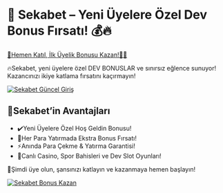 <h1>🎯 Sekabet – Yeni Üyelere Özel Dev Bonus Fırsatı! 💰🔥</h1>

<a href="https://cutt.ly/ZryOUFi3" title="Sekabet Güncel Giriş">
    🚀Hemen Katıl, İlk Üyelik Bonusu Kazan!🎰💎
</a>

<p>🔥Sekabet, yeni üyelere özel DEV BONUSLAR ve sınırsız eğlence sunuyor! Kazancınızı ikiye katlama fırsatını kaçırmayın!</p>

<a href="https://cutt.ly/ZryOUFi3" title="Sekabet Güncel Giriş">
    <img src="https://i.ibb.co/xSQ1Ktxq/photo-2025-03-07-16-48-21.jpg" alt="Sekabet Güncel Giriş" class="bonus-img">
</a>

<h2>💎Sekabet’in Avantajları</h2>
<ul>
    <li>✔️Yeni Üyelere Özel Hoş Geldin Bonusu!</li>
    <li>🎁Her Para Yatırmada Ekstra Bonus Fırsatı!</li>
    <li>⚡️Anında Para Çekme & Yatırma Garantisi!</li>
    <li>🎲Canlı Casino, Spor Bahisleri ve Dev Slot Oyunları!</li>
</ul>

<p>💎Şimdi üye olun, şansınızı katlayın ve kazanmaya hemen başlayın!</p>

<a href="https://cutt.ly/ZryOUFi3" title="Sekabet Güncel Giriş">
    <img src="https://i.ibb.co/jkKttdZZ/photo-2025-03-07-16-48-27.jpg" alt="Sekabet Bonus Kazan" class="bonus-img">
</a>
